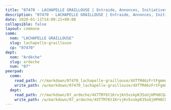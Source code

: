 ```yaml
---
title: "07470 - LACHAPELLE GRAILLOUSE | Entraide, Annonces, Initiatives"
description: "07470 - LACHAPELLE GRAILLOUSE | Entraide, Annonces, Initiatives"
date: 2020-01-11T14:09:21+09:00
collapsible: false
layout: commune
comm:
  nom: "LACHAPELLE GRAILLOUSE"
  slug: lachapelle-graillouse
  cp: "07470"
dept:
  nom: "Ardèche"
  slug: ardeche
  num: "07"
peerpad:
  comm:
    read_path: /r/markdown/07470_lachapelle-graillouse/4XTTM46zFrtFgmmq9KfnRTJms6ce9gZBPhLTEc5ymGZdrZgEM
    write_path: /w/markdown/07470_lachapelle-graillouse/4XTTM46zFrtFgmmq9KfnRTJms6ce9gZBPhLTEc5ymGZdrZgEM-K3TgUo32ACvu7dQJ4ZGn6gmjAdtaTFwyPaUQHh7Qx1trd7pm9nEmK67HKjFFgDCu8VPqgTDbUTShCMP6BbYTYHKDrcAQL6TohEdi926Kqfovkyv5SSdSrETwTJRyVLRFyUGpLXdj
  dept:
    read_path: /r/markdown/07_ardeche/4XTTM76t1KrvjKn5xskpK35oUjHPH8CQaLdMsC4TVbgaVPp9H
    write_path: /w/markdown/07_ardeche/4XTTM76t1KrvjKn5xskpK35oUjHPH8CQaLdMsC4TVbgaVPp9H-K3TgTz6XqMtb1TG26LozWQGWzYCmeEroVRKKCBntm7SADEzfC88gC5qx4GzHEVb3Y3CHH1FRtgCq45v9wokwFBFS6YysdmDNnD29f5C4C6FuF2ZpCUFJZY3XzmFx1kWscUwpw6qR
---
```


